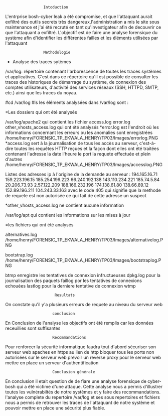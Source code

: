                      Intoduction


L'entrprise bosh-cyber leak  a été compromise, et que l'attaquant aurait exfiltré des outils secrets très dangereux,l'administration a mis le site sous maintenance et j'ai été recruté en tant qu'investigateur afin de decouvrir ce que l'attaquant a exfiltré. L'objectif est de faire une analyse forensique du système afin d'identifier les différentes failles et les éléments utilisées par l'attaquant


                     Methodologie

- Analyse des traces sytèmes

/var/log: répertoire contenant l'arborescence de toutes les traces systèmes et applicatives. C'est dans ce répertoire qu'il est possible de consulter les traces des historiques de démarrage du système, de connexion des comptes utilisateurs, d'activité des services réseaux (SSH, HTTPD, SMTP, etc.) ainsi que les traces du noyau.

#cd /var/log
#ls
les éléments analysées dans /var/log sont :

=Les dossiers qui ont été analysés

/var/log/apache2 qui contient les fichier access.log  error.log  other_vhosts_access.log qui ont été analysés
*error.log est l'endroit où les informations concernant les erreurs ou les anomalies sont enregistrées 
/home/henry/FORENSIC_TP_EKWALA_HENRY/TP03/Images/errorlog.PNG
*access.log sert à la journalisation de tous les accès au serveur, c'est-à-dire toutes les requêtes HTTP reçues et la façon dont elles ont été traitées contenant l'adresse la date l'heure le port la requete effectuée et plein d'autres
/home/henry/FORENSIC_TP_EKWALA_HENRY/TP03/Images/accesslog.PNG

Listes des adresses ip à l'origine de la demande au serveur :
194.165.16.71
159.223.196.15
185.254.196.223
66.240.192.138 
143.110.234.221 
185.74.5.84 
20.206.73.93 
2.57.122.209 
188.166.232.196
174.138.61.80 
138.66.89.12 
152.89.196.211 
104.243.33.163 avec le code 405 qui signifie que la methode de requete est non autorisée ce qui fait de cette adresse un suspect



*other_vhosts_access.log ne contient aucune information

/var/log/apt qui contient les informations sur les mises à jour


=les fichiers qui ont été analysés

alternatives.log
/home/henry/FORENSIC_TP_EKWALA_HENRY/TP03/Images/alternativelog.PNG

bootstrap.log
/home/henry/FORENSIC_TP_EKWALA_HENRY/TP03/Images/bootstraplog.PNG

btmp enregistre les tentatives de connexion infructueuses
dpkg.log pour la journalisation des paquets
faillog por les tentatives de connexions echouées
lastlog pour la derniere tentative de connexion
wtmp

                          Resultats

On constate qu'il y'a plusieurs erreurs de requete au niveau du serveur web




                         conclusion

En Conclusion de l'analyse les objectifs ont  été remplis car les données receuillies sont  suffisantes 




                         Recommandations

Pour renforcer la sécurité informatique faudra tout d'abord sécuriser son serveur web apaches en https au lien de http
bloquer tous les ports non autorisées sur le serveur web
prevoir un reverse proxy pour le serveur web
mettre en place un serveur d'authentification


                         Conclusion générale 

En conclusion il etait question de de fiare une analyse forensique de cyber-bosh qui a été victime d'une attaque.
Cette analyse nous a permis d'illustrer toutes les vulnérabiltés de notre systèmes et y faire des recommandations.
l'analyse complete du repertoire /var/log et ses sous repertoires et fichiers nous a permis de retrouver les traces de l'attaquant de notre système et pouvoir mettre en place une sécurité plus fiable. 
